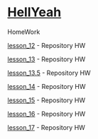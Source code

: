 

# [HellYeah](https://vk.com/ajiex55rus "i'am")
HomeWork


[lesson_12](https://heIIyeah.github.io/HW_12/ "My HW") - Repository HW


[lesson_13](https://heIIyeah.github.io/lesson_13/ "My HW") - Repository HW


[lesson_13.5](https://heiiyeah.github.io/lesson_13.5/ "My HW") - Repository HW


[lesson_14](https://heIIyeah.github.io/lesson_14/ "My HW") - Repository HW


[lesson_15](https://heIIyeah.github.io/lesson_15/ "My HW") - Repository HW


[lesson_16](https://heiiyeah.github.io/lesson_16/ "My HW") - Repository HW


[lesson_17](https://heiiyeah.github.io/lesson_17/ "My HW") - Repository HW
